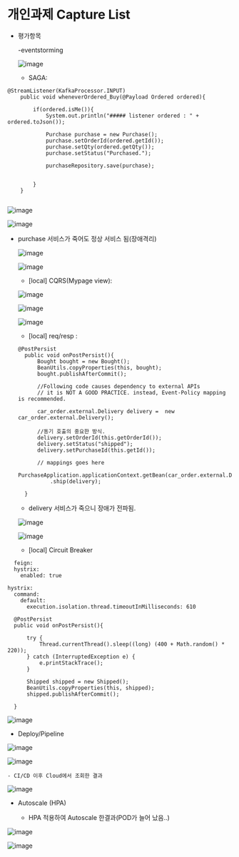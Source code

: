 




# 개인과제 Capture List


- 평가항목

  -eventstorming
  
  ![image](https://user-images.githubusercontent.com/68408645/92618935-d86da980-f2fb-11ea-9923-5f374a20b0de.png)

  
  - SAGA:  

```
@StreamListener(KafkaProcessor.INPUT)
    public void wheneverOrdered_Buy(@Payload Ordered ordered){

        if(ordered.isMe()){
            System.out.println("##### listener ordered : " + ordered.toJson());

            Purchase purchase = new Purchase();
            purchase.setOrderId(ordered.getId());
            purchase.setQty(ordered.getQty());
            purchase.setStatus("Purchased.");

            purchaseRepository.save(purchase);


        }
    }
    
```


   ![image](https://user-images.githubusercontent.com/68408645/92605283-840efd80-f2ec-11ea-987f-87f8d724d94b.png)

  
   ![image](https://user-images.githubusercontent.com/68408645/92604843-f206f500-f2eb-11ea-816e-67ab1becf894.png)


- purchase 서비스가 죽어도 정상 서비스 됨(장애격리)

  ![image](https://user-images.githubusercontent.com/68408645/92624248-3ef5c600-f302-11ea-9a0d-a04ff0b7233c.png)


  ![image](https://user-images.githubusercontent.com/68408645/92623950-eb837800-f301-11ea-8bf3-1e77502e0950.png)

  

  - [local] CQRS(Mypage view): 
  
  
  ![image](https://user-images.githubusercontent.com/68408645/92607076-9d18ae00-f2ee-11ea-9a7f-f071a94100ca.png)


  ![image](https://user-images.githubusercontent.com/68408645/92606248-b5d49400-f2ed-11ea-8d1a-901206300ec2.png)


  ![image](https://user-images.githubusercontent.com/68408645/92606906-75294a80-f2ee-11ea-95a1-88fc956f8963.png)

  

  
  - [local] req/resp : 
  
  ```
  @PostPersist
    public void onPostPersist(){
        Bought bought = new Bought();
        BeanUtils.copyProperties(this, bought);
        bought.publishAfterCommit();

        //Following code causes dependency to external APIs
        // it is NOT A GOOD PRACTICE. instead, Event-Policy mapping is recommended.

        car_order.external.Delivery delivery =  new car_order.external.Delivery();

        //동기 호출의 중요한 방식.
        delivery.setOrderId(this.getOrderId());
        delivery.setStatus("shipped");
        delivery.setPurchaseId(this.getId());

        // mappings goes here
        PurchaseApplication.applicationContext.getBean(car_order.external.DeliveryService.class)
            .ship(delivery);

    }
  ```
  
  - delivery 서비스가 죽으니 장애가 전파됨.
  
  ![image](https://user-images.githubusercontent.com/68408645/92624436-78c6cc80-f302-11ea-8aa6-c7962b06788a.png)

  
  ![image](https://user-images.githubusercontent.com/68408645/92623633-76b03e00-f301-11ea-8ade-274249872af9.png)

  
  
  
  - [local] Circuit Breaker 
  
``` 
  feign:
  hystrix:
    enabled: true

hystrix:
  command:
    default:
      execution.isolation.thread.timeoutInMilliseconds: 610
   ```
  
  
  ```   
    @PostPersist
    public void onPostPersist(){

        try {
            Thread.currentThread().sleep((long) (400 + Math.random() * 220));
        } catch (InterruptedException e) {
            e.printStackTrace();
        }

        Shipped shipped = new Shipped();
        BeanUtils.copyProperties(this, shipped);
        shipped.publishAfterCommit();
 
    }
  
  ```
  
  ![image](https://user-images.githubusercontent.com/68408645/92623029-b165a680-f300-11ea-96ce-2412ea5c728f.png)

  
  - Deploy/Pipeline
  
  
  ![image](https://user-images.githubusercontent.com/68408645/92672245-324d8e00-f353-11ea-96eb-16739fd36479.png)
  
  
  ![image](https://user-images.githubusercontent.com/68408645/92672155-09c59400-f353-11ea-9607-7b55196ed467.png)

  
    - CI/CD 이후 Cloud에서 조회한 결과
  
  ![image](https://user-images.githubusercontent.com/68408645/92671634-c0c11000-f351-11ea-9119-ba4f5d1e76e8.png)

  
  
  - Autoscale (HPA)
  
    - HPA 적용하여 Autoscale 한결과(POD가 늘어 났음..)
  
  ![image](https://user-images.githubusercontent.com/68408645/92675787-2796f700-f35b-11ea-9938-f0891c6c86d3.png)


  ![image](https://user-images.githubusercontent.com/68408645/92675822-3d0c2100-f35b-11ea-90c7-94b05a7e3b1d.png)

  



